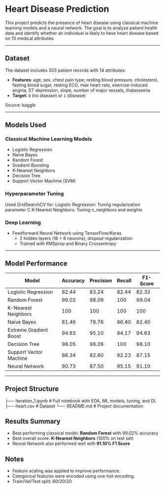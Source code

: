 # Heart Disease Prediction

This project predicts the presence of heart disease using classical machine learning models and a neural network. The goal is to analyze patient health data and identify whether an individual is likely to have heart disease based on 13 medical attributes.

---

## Dataset

The dataset includes 303 patient records with 14 attributes:

- **Features**: age, sex, chest pain type, resting blood pressure, cholesterol, fasting blood sugar, resting ECG, max heart rate, exercise-induced angina, ST depression, slope, number of major vessels, thalassemia
- **Target**: `0` (no disease) or `1` (disease)

Source: kaggle

---

## Models Used

### Classical Machine Learning Models
- Logistic Regression
- Naive Bayes
- Random Forest
- Gradient Boosting
- K-Nearest Neighbors
- Decision Tree
- Support Vector Machine (SVM)

### Hyperparameter Tuning

Used GridSearchCV for:
Logistic Regression: Tuning regularization parameter C
K-Nearest Neighbors: Tuning n_neighbors and weights

### Deep Learning
- Feedforward Neural Network using TensorFlow/Keras
  - 2 hidden layers (16 + 8 neurons), dropout regularization
  - Trained with RMSprop and Binary Crossentropy

---

## Model Performance

| Model                  | Accuracy  | Precision   | Recall   | F1-Score |
|------------------------|-----------|-------------|----------|----------|
| Logistic Regression    | 82.44     | 83.24       | 82.44    | 82.32    |
| Random Forest          | 99.02     | 98.09       | 100      | 99.04    |
| K-Nearest Neighbors    | 100       | 100         | 100      | 100      |
| Naive Bayes            | 81.46     | 78.76       | 86.40    | 82.40    |
| Extreme Gradient Boost | 94.63     | 95.10       | 94.17    | 94.63    |
| Decision Tree          | 98.05     | 96.26       | 100      | 98.10    |
| Support Vector Machine | 86.34     | 82.60       | 92.23    | 87.15    |
| Neural Network         | 90.73     | 87.50       | 95.15    | 91.10    |

---

## Project Structure

├── Iteration_1.ipynb # Full notebook with EDA, ML models, tuning, and DL
├── heart.csv # Dataset
└── README.md # Project documentation

## Results Summary

- Best performing classical model: **Random Forest** with 99.02% accuracy
- Best overall score: **K-Nearest Neighbors** (100% on test set)
- Neural Network also performed well with **91.10% F1 Score**

## Notes

- Feature scaling was applied to improve performance.
- Categorical features were encoded using one-hot encoding.
- Train/Val/Test split: 60/20/20